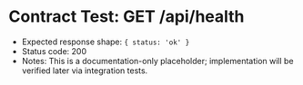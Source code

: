 # Contract Test: GET /api/health

- Expected response shape: `{ status: 'ok' }`
- Status code: 200
- Notes: This is a documentation-only placeholder; implementation will be verified later via
  integration tests.
